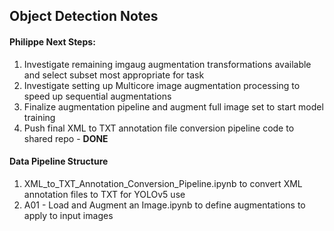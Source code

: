 ## Object Detection Notes

#### Philippe Next Steps:
1. Investigate remaining imgaug augmentation transformations available and select subset most appropriate for task 
1. Investigate setting up Multicore image augmentation processing to speed up sequential augmentations 
1. Finalize augmentation pipeline and augment full image set to start model training 
1. Push final XML to TXT annotation file conversion pipeline code to shared repo - **DONE**

#### Data Pipeline Structure 

1. XML_to_TXT_Annotation_Conversion_Pipeline.ipynb to convert XML annotation files to TXT for YOLOv5 use 
1. A01 - Load and Augment an Image.ipynb to define augmentations to apply to input images
